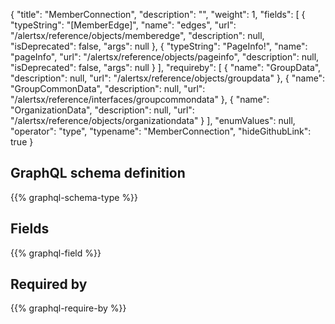{
  "title": "MemberConnection",
  "description": "",
  "weight": 1,
  "fields": [
    {
      "typeString": "[MemberEdge]",
      "name": "edges",
      "url": "/alertsx/reference/objects/memberedge",
      "description": null,
      "isDeprecated": false,
      "args": null
    },
    {
      "typeString": "PageInfo!",
      "name": "pageInfo",
      "url": "/alertsx/reference/objects/pageinfo",
      "description": null,
      "isDeprecated": false,
      "args": null
    }
  ],
  "requireby": [
    {
      "name": "GroupData",
      "description": null,
      "url": "/alertsx/reference/objects/groupdata"
    },
    {
      "name": "GroupCommonData",
      "description": null,
      "url": "/alertsx/reference/interfaces/groupcommondata"
    },
    {
      "name": "OrganizationData",
      "description": null,
      "url": "/alertsx/reference/objects/organizationdata"
    }
  ],
  "enumValues": null,
  "operator": "type",
  "typename": "MemberConnection",
  "hideGithubLink": true
}
## GraphQL schema definition

{{% graphql-schema-type %}}

## Fields

{{% graphql-field %}}

## Required by

{{% graphql-require-by %}}
